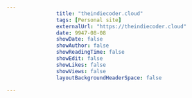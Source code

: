 ---
                title: "theindiecoder.cloud"
                tags: [Personal site]
                externalUrl: "https://theindiecoder.cloud"
                date: 9947-08-08
                showDate: false
                showAuthor: false
                showReadingTime: false
                showEdit: false
                showLikes: false
                showViews: false
                layoutBackgroundHeaderSpace: false
                ---
